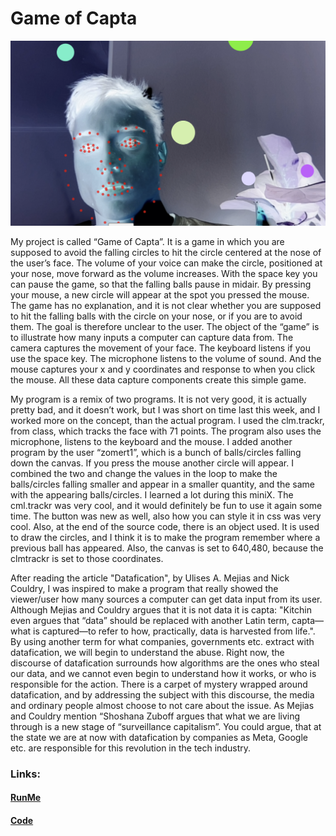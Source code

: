 # Game of Capta
![](gameofcapta.png)

My project is called “Game of Capta”. It is a game in which you are supposed to avoid the falling circles to hit the circle centered at the nose of the user’s face. The volume of your voice can make the circle, positioned at your nose, move forward as the volume increases. With the space key you can pause the game, so that the falling balls pause in midair. By pressing your mouse, a new circle will appear at the spot you pressed the mouse. The game has no explanation, and it is not clear whether you are supposed to hit the falling balls with the circle on your nose, or if you are to avoid them. The goal is therefore unclear to the user. The object of the “game” is to illustrate how many inputs a computer can capture data from. The camera captures the movement of your face. The keyboard listens if you use the space key. The microphone listens to the volume of sound. And the mouse captures your x and y coordinates and response to when you click the mouse. All these data capture components create this simple game.

My program is a remix of two programs. It is not very good, it is actually pretty bad, and it doesn’t work, but I was short on time last this week, and I worked more on the concept, than the actual program. I used the clm.trackr, from class, which tracks the face with 71 points. The program also uses the microphone, listens to the keyboard and the mouse. I added another program by the user “zomert1”, which is a bunch of balls/circles falling down the canvas. If you press the mouse another circle will appear. I combined the two and change the values in the loop to make the balls/circles falling smaller and appear in a smaller quantity, and the same with the appearing balls/circles. I learned a lot during this miniX. The cml.trackr was very cool, and it would definitely be fun to use it again some time. The button was new as well, also how you can style it in css was very cool. Also, at the end of the source code, there is an object used. It is used to draw the circles, and I think it is to make the program remember where a previous ball has appeared. Also, the canvas is set to 640,480, because the clmtrackr is set to those coordinates.

After reading the article "Datafication", by Ulises A. Mejias and Nick Couldry, I was inspired to make a program that really showed the viewer/user how many sources a computer can get data input from its user. Although Mejias and Couldry argues that it is not data it is capta: "Kitchin even argues that “data” should be replaced with another Latin term, capta—what is captured—to refer to how, practically, data is harvested from life.". By using another term for what companies, governments etc. extract with datafication, we will begin to understand the abuse. Right now, the discourse of datafication surrounds how algorithms are the ones who steal our data, and we cannot even begin to understand how it works, or who is responsible for the action. There is a carpet of mystery wrapped around datafication, and by addressing the subject with this discourse, the media and ordinary people almost choose to not care about the issue. As Mejias and Couldry mention “Shoshana Zuboff argues that what we are living through is a new stage of “surveillance capitalism”. You could argue, that at the state we are at now with datafication by companies as Meta, Google etc. are responsible for this revolution in the tech industry.

### Links:
#### [RunMe](https://oskarbuhl.gitlab.io/aesthetic-programming/miniX4/)

#### [Code](https://gitlab.com/-/ide/project/OskarBuhl/aesthetic-programming/tree/main/-/miniX4/sketch.js/)
